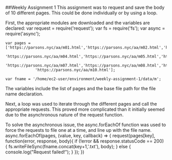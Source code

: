 ##Weekly Assignment 1
This assignment was to request and save the body of 10 different pages. This could be done individually or by using a loop.

First, the appropriate modules are downloaded and the variables are declared:
    var request = require('request');
    var fs = require('fs');
    var async = require('async');


    var pages = ['https://parsons.nyc/aa/m01.html','https://parsons.nyc/aa/m02.html','https://parsons.nyc/aa/m03.html', 
                 'https://parsons.nyc/aa/m04.html','https://parsons.nyc/aa/m05.html','https://parsons.nyc/aa/m06.html', 
                 'https://parsons.nyc/aa/m07.html','https://parsons.nyc/aa/m08.html','https://parsons.nyc/aa/m09.html',  
                 'https://parsons.nyc/aa/m10.html'];
    
    var fname = '/home/ec2-user/environment/weekly-assignment-1/data/m';
The variables include the list of pages and the base file path for the file name declaration.

Next, a loop was used to iterate through the different pages and call the appropriate requests. This proved more complicated than it initially seemed due to the asynchronous nature of the request function.

To solve the asynchronous issue, the async.forEachOf function was used to force the requests to file one at a time, and line up with the file name.
    async.forEachOf(pages, (value, key, callback) => {
        request(pages[key], function(error, response, body){
            if (!error && response.statusCode == 200) {
                fs.writeFileSync(fname.concat(key+1,'.txt'), body);
            } else {
                console.log("Request failed!");
            }
        });
    })